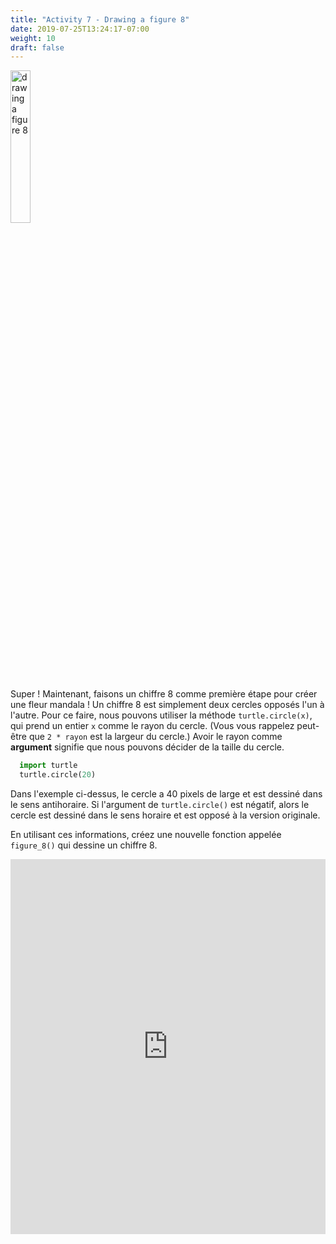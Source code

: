 ```yaml
---
title: "Activity 7 - Drawing a figure 8"
date: 2019-07-25T13:24:17-07:00
weight: 10
draft: false
---
```


<img src="../media/turtle_circles.png" alt="drawing a figure 8" width="25%"/>

Super ! Maintenant, faisons un chiffre 8 comme première étape pour créer une fleur mandala ! Un chiffre 8 est simplement deux cercles opposés l'un à l'autre. 
Pour ce faire, nous pouvons utiliser la méthode `turtle.circle(x)`, qui prend un entier `x` comme le rayon du cercle. (Vous vous rappelez peut-être que `2 * rayon` est la largeur du cercle.) Avoir le rayon comme **argument** signifie que nous pouvons décider de la taille du cercle.

``` python
  import turtle
  turtle.circle(20)
```

Dans l'exemple ci-dessus, le cercle a 40 pixels de large et est dessiné dans le sens antihoraire. Si l'argument de `turtle.circle()` est négatif, alors le cercle est dessiné dans le sens horaire et est opposé à la version originale.

En utilisant ces informations, créez une nouvelle fonction appelée `figure_8()` qui dessine un chiffre 8.

<iframe src="https://trinket.io/embed/python/e87cb9f3b9" width="100%" height="600" frameborder="0" marginwidth="0" marginheight="0" allowfullscreen></iframe>